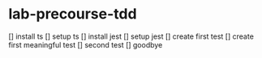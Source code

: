 # lab-precourse-tdd

[] install ts
[] setup ts
[] install jest
[] setup jest
[] create first test
[] create first meaningful test
[] second test
[] goodbye
